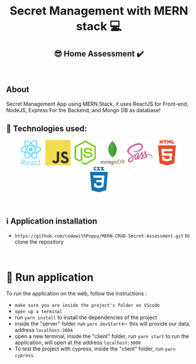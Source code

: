 
## **<h2 align="center">Secret Management with MERN stack 💻</h2>**

<h2 align="center"> 
       😎 Home Assessment ✔️
</h2>
<br>


## About
Secret Management App using MERN Stack, it uses ReactJS for Front-end, NodeJS, Express For the Backend, and Mongo DB as database!

## :rocket: Technologies used:
<p align="center">
	<img src="https://github.com/devicons/devicon/blob/master/icons/react/react-original-wordmark.svg" alt="react" width="70" height="70"/>
	<img src="https://github.com/devicons/devicon/blob/master/icons/javascript/javascript-original.svg" alt="js" width="70" height="70"/>
	<img src="https://github.com/devicons/devicon/blob/master/icons/nodejs/nodejs-original.svg" alt="mongo" width="70" height="70"/>
	<img src="https://github.com/devicons/devicon/blob/master/icons/mongodb/mongodb-original-wordmark.svg" alt="mongo" width="70" height="70"/>
	<img src="https://github.com/devicons/devicon/blob/master/icons/sass/sass-original.svg" alt="css3" width="70" height="70"/>
	<img src="https://github.com/devicons/devicon/blob/master/icons/html5/html5-plain-wordmark.svg" alt="html5"  width="70" height="70"/>
	<img src="https://github.com/devicons/devicon/blob/master/icons/css3/css3-plain-wordmark.svg" alt="css3" width="70" height="70"/>
	
</p>

<br>

## :information_source: Application installation
- `https://github.com/codewithPoppy/MERN-CRUD-Secret-Assessment.git` to clone the repository

<br>

# 🎲 Run application
To run the application on the web, follow the instructions :
- `make sure you are inside the project's folder on VScode`
- `open up a terminal`
- run `yarn install` to install the dependencies of the project
- inside the "server" folder run `yarn devStart`<-- this will provide our data,  address `localhost:3004` 
- open a new terminal, inside the "client" folder, run `yarn start` to run the application, will open at the address `localhost:3000`
- To test the project with cypress, inside the "client" folder, run `yarn cypress`.
<br>

